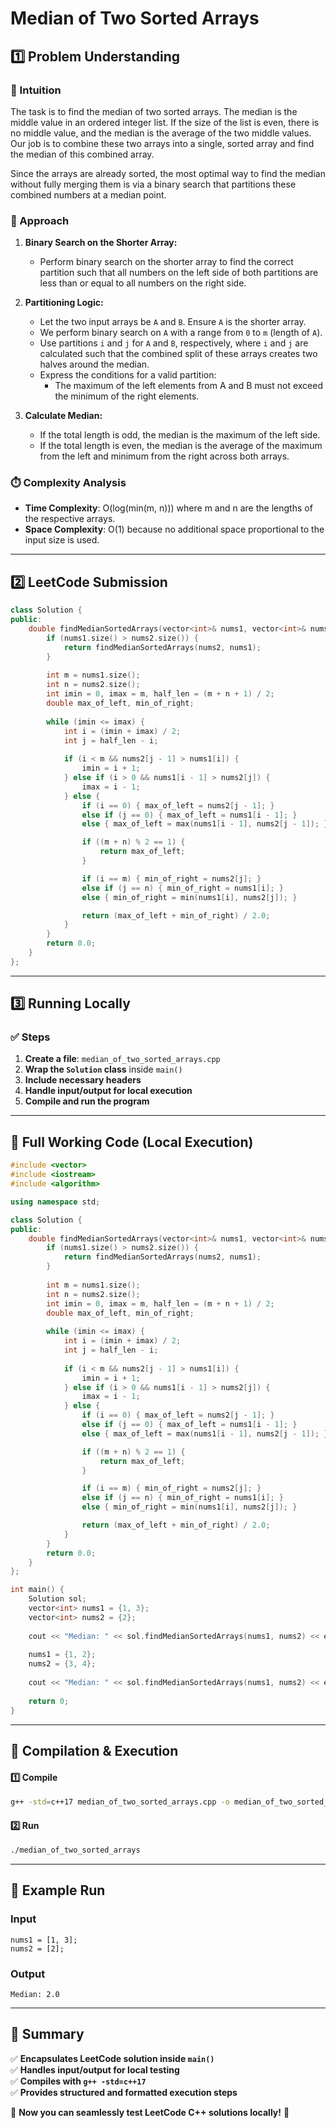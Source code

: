 # **Median of Two Sorted Arrays**

## **1️⃣ Problem Understanding**

### **📌 Intuition**

The task is to find the median of two sorted arrays. The median is the middle value in an ordered integer list. If the size of the list is even, there is no middle value, and the median is the average of the two middle values. Our job is to combine these two arrays into a single, sorted array and find the median of this combined array. 

Since the arrays are already sorted, the most optimal way to find the median without fully merging them is via a binary search that partitions these combined numbers at a median point. 

### **🚀 Approach**

1. **Binary Search on the Shorter Array:**  
   - Perform binary search on the shorter array to find the correct partition such that all numbers on the left side of both partitions are less than or equal to all numbers on the right side.
  
2. **Partitioning Logic:**  
   - Let the two input arrays be `A` and `B`. Ensure `A` is the shorter array.
   - We perform binary search on `A` with a range from `0` to `m` (length of `A`).
   - Use partitions `i` and `j` for `A` and `B`, respectively, where `i` and `j` are calculated such that the combined split of these arrays creates two halves around the median.
   - Express the conditions for a valid partition:
     - The maximum of the left elements from A and B must not exceed the minimum of the right elements.
  
3. **Calculate Median:**
   - If the total length is odd, the median is the maximum of the left side.
   - If the total length is even, the median is the average of the maximum from the left and minimum from the right across both arrays.

### **⏱️ Complexity Analysis**

- **Time Complexity**: O(log(min(m, n))) where m and n are the lengths of the respective arrays.
- **Space Complexity**: O(1) because no additional space proportional to the input size is used.

---

## **2️⃣ LeetCode Submission**

```cpp
class Solution {
public:
    double findMedianSortedArrays(vector<int>& nums1, vector<int>& nums2) {
        if (nums1.size() > nums2.size()) {
            return findMedianSortedArrays(nums2, nums1);
        }
        
        int m = nums1.size();
        int n = nums2.size();
        int imin = 0, imax = m, half_len = (m + n + 1) / 2;
        double max_of_left, min_of_right;
        
        while (imin <= imax) {
            int i = (imin + imax) / 2;
            int j = half_len - i;
            
            if (i < m && nums2[j - 1] > nums1[i]) {
                imin = i + 1; 
            } else if (i > 0 && nums1[i - 1] > nums2[j]) {
                imax = i - 1; 
            } else {
                if (i == 0) { max_of_left = nums2[j - 1]; }
                else if (j == 0) { max_of_left = nums1[i - 1]; }
                else { max_of_left = max(nums1[i - 1], nums2[j - 1]); }

                if ((m + n) % 2 == 1) {
                    return max_of_left;
                }

                if (i == m) { min_of_right = nums2[j]; }
                else if (j == n) { min_of_right = nums1[i]; }
                else { min_of_right = min(nums1[i], nums2[j]); }

                return (max_of_left + min_of_right) / 2.0;
            }
        }
        return 0.0;
    }
};
```

---

## **3️⃣ Running Locally**

### **✅ Steps**

1. **Create a file**: `median_of_two_sorted_arrays.cpp`
2. **Wrap the `Solution` class** inside `main()`
3. **Include necessary headers**
4. **Handle input/output for local execution**
5. **Compile and run the program**

---

## **📝 Full Working Code (Local Execution)**

```cpp
#include <vector>
#include <iostream>
#include <algorithm>

using namespace std;

class Solution {
public:
    double findMedianSortedArrays(vector<int>& nums1, vector<int>& nums2) {
        if (nums1.size() > nums2.size()) {
            return findMedianSortedArrays(nums2, nums1);
        }
        
        int m = nums1.size();
        int n = nums2.size();
        int imin = 0, imax = m, half_len = (m + n + 1) / 2;
        double max_of_left, min_of_right;
        
        while (imin <= imax) {
            int i = (imin + imax) / 2;
            int j = half_len - i;
            
            if (i < m && nums2[j - 1] > nums1[i]) {
                imin = i + 1; 
            } else if (i > 0 && nums1[i - 1] > nums2[j]) {
                imax = i - 1; 
            } else {
                if (i == 0) { max_of_left = nums2[j - 1]; }
                else if (j == 0) { max_of_left = nums1[i - 1]; }
                else { max_of_left = max(nums1[i - 1], nums2[j - 1]); }

                if ((m + n) % 2 == 1) {
                    return max_of_left;
                }

                if (i == m) { min_of_right = nums2[j]; }
                else if (j == n) { min_of_right = nums1[i]; }
                else { min_of_right = min(nums1[i], nums2[j]); }

                return (max_of_left + min_of_right) / 2.0;
            }
        }
        return 0.0;
    }
};

int main() {
    Solution sol;
    vector<int> nums1 = {1, 3};
    vector<int> nums2 = {2};
    
    cout << "Median: " << sol.findMedianSortedArrays(nums1, nums2) << endl; // Output: 2.0
    
    nums1 = {1, 2};
    nums2 = {3, 4};
    
    cout << "Median: " << sol.findMedianSortedArrays(nums1, nums2) << endl; // Output: 2.5
    
    return 0;
}
```

---

## **🔧 Compilation & Execution**

#### **1️⃣ Compile**

```bash
g++ -std=c++17 median_of_two_sorted_arrays.cpp -o median_of_two_sorted_arrays
```

#### **2️⃣ Run**

```bash
./median_of_two_sorted_arrays
```

---

## **🎯 Example Run**

### **Input**

```
nums1 = [1, 3];
nums2 = [2];
```

### **Output**

```
Median: 2.0
```

---

## **📌 Summary**

✅ **Encapsulates LeetCode solution inside `main()`**  
✅ **Handles input/output for local testing**  
✅ **Compiles with `g++ -std=c++17`**  
✅ **Provides structured and formatted execution steps**

🚀 **Now you can seamlessly test LeetCode C++ solutions locally!** 🚀